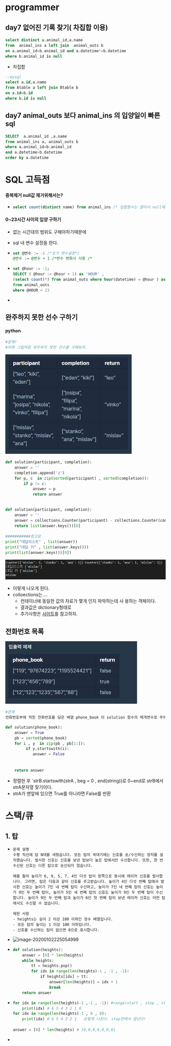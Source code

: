 #  programmer

## day7  없어진 기록 찾기( 차집합 이용)

```sql
select distinct a.animal_id,a.name 
from  animal_ins a left join  animal_outs b
on a.animal_id=b.animal_id and a.datetime!=b.datetime
where b.animal_id is null
```

- 차집합

```sql
--mysql
select a.id,a.name 
from Atable a left join Btable b 
on a.id=b.id 
where b.id is null
```

## day7  animal_outs  보다  animal_ins 의 입양일이 빠른  sql

``` sql
SELECT  a.animal_id ,a.name
from animal_ins a, animal_outs b
where a.animal_id=b.animal_id 
and a.datetime>b.datetime
order by a.datetime 
```

## 



# SQL 고득점



#### 중복제거 null값 제거위해서는?

- ```sql
  select count(distinct name) from animal_ins /* 집합함수는 알아서 null제거하고 게산 */
  ```

#### 0~23시간 사이의 입양 구하기

- 없는 시간대의 범위도 구해야하기때문에 

- sql 내 변수 설정을 한다.

- ```sql
  set @변수 := -1 /*초기 변수설정*/
  @변수 := @변수 + 1 /*변수 변화시 사용 /*
  ```

- ```sql
  set @hour := -1;
  SELECT ( @hour := @hour + 1) as 'HOUR' ,
  (select count(*) from animal_outs where hour(datetime) = @hour ) as 'COUNT'
  from animal_outs
  where @HOUR < 23
  ```

- 





##  완주하지 못한 선수 구하기

#### python

```python
#문제! 
#아래 그림처럼 완주하지 못한 선수를 구해보자.
```

![image-20191230214715982](programmers.assets/image-20191230214715982.png)

```python
def solution(participant, completion):
    answer = ''
    completion.append('z')
    for p, c  in zip(sorted(participant) , sorted(completion)):
        if p != c:
            answer = p
            return answer 
            

```

```python
def solution(participant, completion):
    answer = ''
  	answer = collections.Counter(participant) - collections.Counter(completion)
	return list(answer.keys())[0]

###########참고로
print("대답리스트" , list(answer))
print("대답 키" , list(answer.keys()))
print(list(answer.keys())[0])


```

![image-20191230215056126](programmers.assets/image-20191230215056126.png)

- 이렇게 나오게 된다. 
- colloections는....
  - 컨테이너에 동일한 값의 자료가 몇개 인지 파악하는데 사 용하는 객체이다.
  - 결과값은  dictionary형태로
  - 추가사항은 [사이트](https://excelsior-cjh.tistory.com/94)를 참고하자.



## 전화번호 목록

![image-20191231183013026](programmers.assets/image-20191231183013026.png)

```python
#문제
전화번호부에 적힌 전화번호를 담은 배열 phone_book 이 solution 함수의 매개변수로 주어질 때, 어떤 번호가 다른 번호의 접두어인 경우가 있으면 false를 그렇지 않으면 true를 return 하도록 solution 함수를 작성해주세요.
```

```python
def solution(phone_book):
    answer = True
    pb = sorted(phone_book)
    for i , y  in zip(pb , pb[1:]):
         if y.startswith(i):
            answer = False
            
            
    return answer
```

- 정렬한 후 `strB.startswith(strA , beg = 0  , end(string))로 0~end로 strB에서 strA문자열 찾기이다.
- strA가 맨앞에 있으면  True를 아니라면 False를 반환





# 스택/큐

## 1. 탑

- ```
  문제 설명
  수평 직선에 탑 N대를 세웠습니다. 모든 탑의 꼭대기에는 신호를 송/수신하는 장치를 설치했습니다. 발사한 신호는 신호를 보낸 탑보다 높은 탑에서만 수신합니다. 또한, 한 번 수신된 신호는 다른 탑으로 송신되지 않습니다.
  
  예를 들어 높이가 6, 9, 5, 7, 4인 다섯 탑이 왼쪽으로 동시에 레이저 신호를 발사합니다. 그러면, 탑은 다음과 같이 신호를 주고받습니다. 높이가 4인 다섯 번째 탑에서 발사한 신호는 높이가 7인 네 번째 탑이 수신하고, 높이가 7인 네 번째 탑의 신호는 높이가 9인 두 번째 탑이, 높이가 5인 세 번째 탑의 신호도 높이가 9인 두 번째 탑이 수신합니다. 높이가 9인 두 번째 탑과 높이가 6인 첫 번째 탑이 보낸 레이저 신호는 어떤 탑에서도 수신할 수 없습니다.
  
  제한 사항
  - heights는 길이 2 이상 100 이하인 정수 배열입니다.
  - 모든 탑의 높이는 1 이상 100 이하입니다.
  - 신호를 수신하는 탑이 없으면 0으로 표시합니다.
  ```

- ![image-20200102225054999](programmers.assets/image-20200102225054999.png)

- ```python
  def solution(heights):
      answer = [0] * len(heights)
      while heights:
          tt = heights.pop()
          for idx in range(len(heights)-1 , -1 , -1):
              if heights[idx] > tt:
                  answer[len(heights)] = idx + 1
                  break
      return answer
  ```

- ```python
  for idx in range(len(heights)-1 ,-1 , -1): #range(start , stop , step)
      print(idx) # 6 5 4 3 2 1 0
  for idx in range(len(heights)-1 , 0 , 0):
      print(idx) # 6 5 4 3 2 1   요렇게 나온다. stop전에서 끝난다!
      
  answer = [0] * len(heights) # [0,0,0,0,0,0,0]
  
  ```

- 